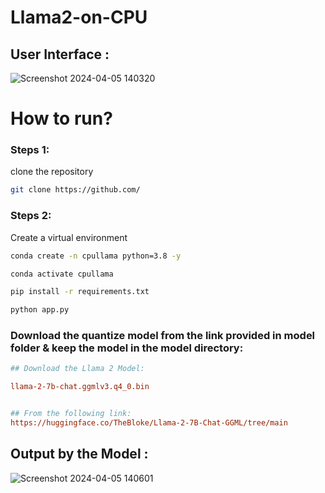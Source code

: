# Llama2-on-CPU

## User Interface :
![Screenshot 2024-04-05 140320](https://github.com/HarshalGidh/Llama2-on-CPU/assets/126465410/4ad0e91e-3d7b-4a18-af7c-e6ba150b13fa)


# How to run?

### Steps 1:

clone the repository

```bash
git clone https://github.com/
```

### Steps 2:

Create a virtual environment

```bash
conda create -n cpullama python=3.8 -y
```

```bash
conda activate cpullama
```

```bash
pip install -r requirements.txt
```

```bash
python app.py
```


### Download the quantize model from the link provided in model folder & keep the model in the model directory:

```ini
## Download the Llama 2 Model:

llama-2-7b-chat.ggmlv3.q4_0.bin


## From the following link:
https://huggingface.co/TheBloke/Llama-2-7B-Chat-GGML/tree/main
```

## Output by the Model :
![Screenshot 2024-04-05 140601](https://github.com/HarshalGidh/Llama2-on-CPU/assets/126465410/61c1d3c1-2ab6-4845-9640-2a598c712aeb)
